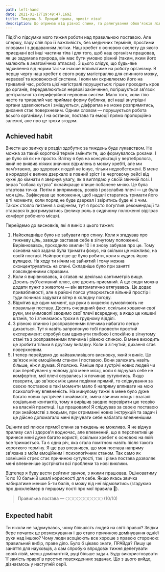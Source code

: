 ```yaml
---
path: left-hand
date: 2021-01-17T19:49:47.169Z
title: Тиждень 3. Прощай права, привіт ліва!
description: Що отримав від рівної спини, та делегування обов'язків лівій руці.
---
```

Підіб'ю підсумки мого тижня роботи над правильною поставою. Але спершу, пару слів про її важливість, без медичних термінів, простими словами і з додаванням логіки. Наш хребет є основою скелету до якого приєднані всі інші частина тіла і для того, щоб наш організм працював, як це задумала природа, він має бути умовно рівний (таким, яким його малюють в анатомічних атласах). З цього слідує, що будь-яке відхилення від норми так чи інакше впливатиме на роботу організму. В першу чергу наш хребет є свого роду магістраллю для спинного мозку, нервової та кровоносної системи. І коли ми скривлюємо його на тривалий час, робота цієї магістралі порушується: гірше проходить кров до органів, передавлюються нервові закінчення, погіршується зв'язок центральної та периферійної нервових систем. Мало того, коли тіло часто та тривалий час приймає форму бублика, всі наші внутрішні органи здавлюються і зміщуються, діафрагма не може розпрямитись, дихання стає поверхневим. Одним словом — порушується робота всього організму. І на останок, постава та емоції прямо пропорційно залежні, але про це трохи згодом.

## A**chieved habit**

Внести цю звичку в розділ здобутих за тиждень буде лукавством. Не можна за такий короткий термін змінити те, що формувалось роками. І це було ой як не просто. Влітку я був на консультації у вертебролога, який не виявив ніяких значних відхилень в моєму хребті, але ми пам'ятаємо, що здорових людей не існує, тільки недообстежені. В мене в коридорі є велике дзеркало в повний зріст і в черговому рейсі від кухні до кімнати я звернув увагу, як я виглядаю у своїй звичній позі. І вираз "собака сутула" якнайкраще опише побачене мною. Це була стартова точка. Потім я випрямивсь, розвів і розслабив плечі — це була моя ціль. Зафіксував це положення, щоб надалі старатись тримати його в ті моменти, коли поряд не буде дзеркал і звіритись буде ні з чим. Також стояло питання з сидінням, тут я просто погуглив рекомендації та старався їх дотримуватись (велику роль в сидячому положенні відіграє комфорт робочого місця).

Перейдемо до висновків, які я виніс з цього тижня:

1. Найскладніше було не забувати про спину. Коли я згадував про тижневу ціль, завжди заставав себе в зігнутому положенні. Вирівнювавсь, проходило хвилин 10 і я знову забував про це. Тому основна моя задача була тримати фокус, на скільки це можливо, на своїй поставі. Найпростіше це було робити, коли я кудись йшов вулицею. На ходу ти нічим не зайнятий і тому можна сконцентруватись на спині. Складніше було при занятті повсякденними справами.
2. Коли я вирівнювавсь, я ставав на декілька сантиметрів вище. Досить суб'єктивний плюс, але досить приємний. А ще сюди можна додати пункт з животом — він автоматично втягувавсь. Це додає привабливості, але в районі пояса утворюється вільний простір і туди починає задувати вітер в холодну погоду.
3. Відмітив ще один момент, що руки в кишенях зумовлюють не правильну поставу. Досить очевидний факт, оскільки ховаючи свої руки, ми мимоволі зводимо свої плечі всередину, а якщо це кишені штанів, то і згинаємось трохи в грудному відділі.
4. З рівною спиною і розправленими плечима набагато легше дихається. Тут я навіть запропоную тобі провести простий експеримент: спробуй сам вдихнути глибоко і спокійно в зігнутому стані та з розправленими плечима і рівною спиною. В мене виходить це зробити тільки в другому випадку. Коли я зігнутий, дихання стає поверхневим.
5. І тепер перейдемо до найважливішого висновку, який я виніс. Це зв'язок між емоційним станом і поставою. Вони залежать навіть більше, ніж я думав. Я поясню. Раніше при зустрічі нових людей чи при перебуванні у новому для мене місці, коли я відчував себе не комфортно, мої плечі осувались і я починав сутулитись. Якщо говорити, що зв'язок між цими подіями прямий, то слідкування за своєю поставою в такі моменти мало б напряму впливати на мою психологічну впевненість. На минулому тижні в мене було дуже багато нових зустрічей і знайомств, зміна звичних місць і взагалі соціальних контактів, тому я вирішив заодно перевірити цю теорію на власній практиці. І це працювало! Я слідкував за своєю поставою при знайомстві з людьми, при отриманні нових інструкцій та задач і це дійсно допомагало мені відчувати себе набагато впевненішим.

Оцінити всі плюси прямої спини за тиждень не можливо. Я не відчув приливу сил і здоров'я водночас, але впевнений, що в перспективі це принесе мені дуже багато користі, оскільки хребет є основою на якій все тримається. Та є одна річ, яка стала помітною навіть після такого короткого терміну. Я ще раз впевнився, що моя постава напряму зв'язана з моїм емоційним і психологічним станом. Так само як зовнішній стрес стає причиною сутулості, так і рівна постава дозволяє мені впевненіше зустрічати всі проблеми та нові виклики.

Відтепер я буду вести рейтинг звичок, з якими працював. Оцінюватиму їх по 10 бальній шкалі корисності для себе. Якщо якась звичка набиратиме менше 5-ти балів, я можу від неї відмовитись (згадуємо про дисклеймер в першому пості про мої правила 🙂).

> Правильна постава — 🌕🌕🌕🌕🌕🌕🌕🌕🌕🌕 (10/10)

## **Expected habit**

Ти ніколи не задумувавсь, чому більшість людей на світі правші? Звідки бере початок це розмежування і що стало причиною домінування однієї руки над іншою? Чому люди асоціюють все хороше з правою стороною: правильний вибір, праве діло. Було б цікаво знати, ПРАВда? Лишу це заняття для науковців, а сам спробую впродовж тижня делегувати своїй лівій, менш домінантній, руці більше задач. Буду використовувати її замість правої в простих повсякденних задачах. Що з цього вийде, дізнаємось у наступній серії.